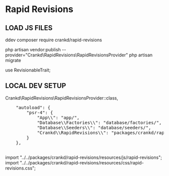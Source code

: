 # Rapid Revisions

## LOAD JS FILES

ddev composer require crankd/rapid-revisions

php artisan vendor:publish --provider="Crankd\RapidRevisions\RapidRevisionsProvider"
php artisan migrate

use RevisionableTrait;

## LOCAL DEV SETUP

Crankd\RapidRevisions\RapidRevisionsProvider::class,







<pre>
    "autoload": {
        "psr-4": {
            "App\\": "app/",
            "Database\\Factories\\": "database/factories/",
            "Database\\Seeders\\": "database/seeders/",
            "Crankd\\RapidRevisions\\": "packages/crankd/rapid-revisions/src"
        }
    },
    </pre>

import "../../packages/crankd/rapid-revisions/resources/js/rapid-revisions";
import "../../packages/crankd/rapid-revisions/resources/css/rapid-revisions.css";
